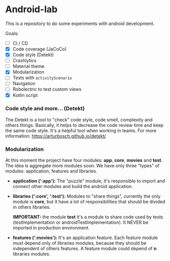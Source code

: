 # Android-lab

This is a repository to do some experiments with android development. 

Goals:
- [ ] CI / CD
- [x] Code coverage (JaCoCo)
- [x] Code style (Detekt)
- [ ] Crashlytics 
- [ ] Material theme
- [x] Modularization
- [ ] Tests with `activityScenario`
- [ ] Navigation
- [ ] Robolectric to test custom views
- [x] Kotlin script

### Code style and more... (Detekt)

The Detekt is a tool to "check" code style, code smell, complexity and others things. Basically, it helps to decrease the code review time and keep the same code style. It's a helpful tool when working in teams. For more information: https://arturbosch.github.io/detekt/

### Modularization

At this moment the project have four modules: **app**, **core**, **movies** and **test**. The idea is aggregate more modules soon. We have only three "types" of modules: application, features and libraries.

- **application (':app'):**
 The "puzzle" module, it's responsible to import and connect other modules and build the android application.
 
- **libraries (':core', ':test'):**
  Modules to "share things", currently the only module is **core**, but it have a lot of responsibilities that should be divided in others libraries.  
  
  **IMPORTANT:** the module **test** it's a module to share code used by tests (testImplementation or androidTestImplementation). It NEVER be imported in production environment. 
 
- **features (':movies'):** 
  It's an application feature. Each feature module must depend only of libraries modules, because they should be independent of others features. A feature module could depend of **n** libraries modules.
  